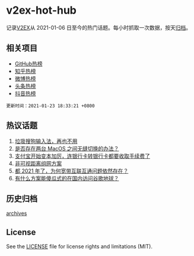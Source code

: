 # v2ex-hot-hub

 记录[V2EX](https://www.v2ex.com/)从 2021-01-06 日至今的热门话题。每小时抓取一次数据，按天[归档](archives)。
 
 ## 相关项目

- [GitHub热榜](https://github.com/lonnyzhang423/github-hot-hub)
- [知乎热榜](https://github.com/lonnyzhang423/zhihu-hot-hub)
- [微博热榜](https://github.com/lonnyzhang423/weibo-hot-hub)
- [头条热榜](https://github.com/lonnyzhang423/toutiao-hot-hub)
- [抖音热榜](https://github.com/lonnyzhang423/douyin-hot-hub)


 `更新时间：2021-01-23 18:33:21 +0800`

## 热议话题

1. [垃圾搜狗输入法，再也不用](https://www.v2ex.com/t/747566)
1. [是否存在两台 MacOS 之间无缝切换的办法？](https://www.v2ex.com/t/747559)
1. [支付宝开始变本加厉，连银行卡转银行卡都要收取手续费了](https://www.v2ex.com/t/747601)
1. [非可视距离组网方案](https://www.v2ex.com/t/747638)
1. [都 2021 年了，为何宽带互联互通问题依然存在？](https://www.v2ex.com/t/747608)
1. [有什么方案能傻瓜式的在国内访问谷歌地球？](https://www.v2ex.com/t/747562)

## 历史归档

[archives](archives)

## License

See the [LICENSE](LICENSE) file for license rights and limitations (MIT).
